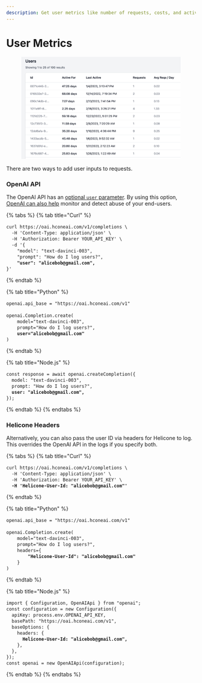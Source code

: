 ```yaml
---
description: Get user metrics like number of requests, costs, and activity
---
```


# User Metrics

<figure><img src="../.gitbook/assets/users.png" alt=""><figcaption></figcaption></figure>

There are two ways to add user inputs to requests.

### OpenAI API

The OpenAI API has an [optional `user` parameter](https://platform.openai.com/docs/api-reference/completions/create#completions/create-user). By using this option, [OpenAI can also help](https://platform.openai.com/docs/guides/safety-best-practices/end-user-ids) monitor and detect abuse of your end-users.

{% tabs %}
{% tab title="Curl" %}
<pre class="language-bash"><code class="lang-bash">curl https://oai.hconeai.com/v1/completions \
  -H 'Content-Type: application/json' \
  -H 'Authorization: Bearer YOUR_API_KEY' \
  -d '{
    "model": "text-davinci-003",
    "prompt": "How do I log users?",
<strong>    "user": "alicebob@gmail.com",
</strong>}'
</code></pre>
{% endtab %}

{% tab title="Python" %}
<pre class="language-python"><code class="lang-python">openai.api_base = "https://oai.hconeai.com/v1"

openai.Completion.create(
    model="text-davinci-003",
    prompt="How do I log users?",
<strong>    user="alicebob@gmail.com"
</strong>)
</code></pre>
{% endtab %}

{% tab title="Node.js" %}
<pre class="language-javascript"><code class="lang-javascript">const response = await openai.createCompletion({
  model: "text-davinci-003",
  prompt: "How do I log users?",
<strong>  user: "alicebob@gmail.com",
</strong>});
</code></pre>
{% endtab %}
{% endtabs %}

### Helicone Headers

Alternatively, you can also pass the user ID via headers for Helicone to log. This overrides the OpenAI API in the logs if you specify both.

{% tabs %}
{% tab title="Curl" %}
<pre class="language-bash"><code class="lang-bash">curl https://oai.hconeai.com/v1/completions \
  -H 'Content-Type: application/json' \
  -H 'Authorization: Bearer YOUR_API_KEY' \
<strong>  -H 'Helicone-User-Id: "alicebob@gmail.com"'
</strong></code></pre>
{% endtab %}

{% tab title="Python" %}
<pre class="language-python"><code class="lang-python">openai.api_base = "https://oai.hconeai.com/v1"

openai.Completion.create(
    model="text-davinci-003",
    prompt="How do I log users?",
    headers={
<strong>        "Helicone-User-Id": "alicebob@gmail.com"
</strong>    }
)
</code></pre>
{% endtab %}

{% tab title="Node.js" %}
<pre class="language-typescript"><code class="lang-typescript">import { Configuration, OpenAIApi } from "openai";
const configuration = new Configuration({
  apiKey: process.env.OPENAI_API_KEY,
  basePath: "https://oai.hconeai.com/v1",
  baseOptions: {
    headers: {
<strong>      Helicone-User-Id: "alicebob@gmail.com",
</strong>    },
  },
});
const openai = new OpenAIApi(configuration);
</code></pre>
{% endtab %}
{% endtabs %}
